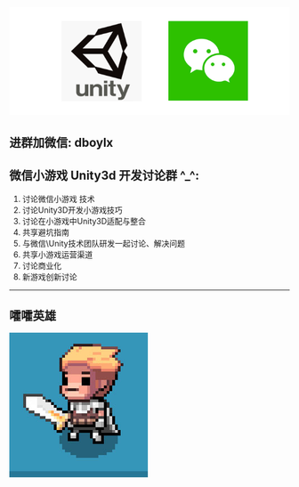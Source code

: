 ![This is an image](/logo.png)


## 进群加微信: dboylx
## 微信小游戏 Unity3d 开发讨论群 ^_^:
 1. 讨论微信小游戏 技术
 2. 讨论Unity3D开发小游戏技巧
 3. 讨论在小游戏中Unity3D适配与整合
 4. 共享避坑指南
 5. 与微信\Unity技术团队研发一起讨论、解决问题
 6. 共享小游戏运营渠道
 7. 讨论商业化
 8. 新游戏创新讨论

---

## 嚯嚯英雄
![This is an image](/images/p1.jpg)